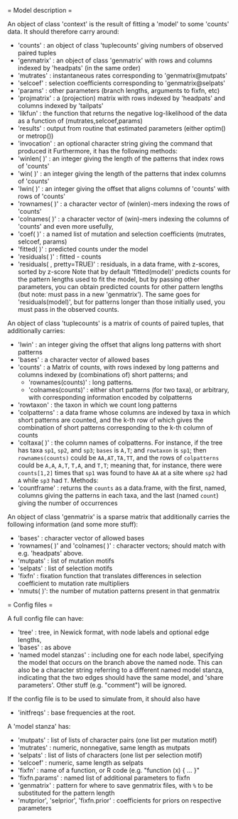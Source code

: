 = Model description =

An object of class 'context' is the result of fitting a 'model' to some 'counts' data.
It should therefore carry around:
- 'counts' : an object of class 'tuplecounts' giving numbers of observed paired tuples
- 'genmatrix' : an object of class 'genmatrix' with rows and columns indexed by 'headpats' (in the same order)
- 'mutrates' : instantaneous rates corresponding to 'genmatrix@mutpats'
- 'selcoef' : selection coefficients corresponding to 'genmatrix@selpats'
- 'params' : other parameters (branch lengths, arguments to fixfn, etc)
- 'projmatrix' : a (projection) matrix with rows indexed by 'headpats' and columns indexed by 'tailpats'
- 'likfun' : the function that returns the negative log-likelihood of the data as a function of (mutrates,selcoef,params)
- 'results' : output from routine that estimated parameters (either optim() or metrop())
- 'invocation' : an optional character string giving the command that produced it
Furthermore, it has the following methods:
- 'winlen( )' : an integer giving the length of the patterns that index rows of 'counts'
- 'win( )' : an integer giving the length of the patterns that index columns of 'counts'
- 'lwin( )' : an integer giving the offset that aligns columns of 'counts' with rows of 'counts'
- 'rownames( )' : a character vector of (winlen)-mers indexing the rows of 'counts'
- 'colnames( )' : a character vector of (win)-mers indexing the columns of 'counts'
and even more usefully,
- 'coef( )' : a named list of mutation and selection coefficients (mutrates, selcoef, params)
- 'fitted( )' : predicted counts under the model
- 'residuals( )' : fitted - counts
- 'residuals( , pretty=TRUE)' : residuals, in a data frame, with z-scores, sorted by z-score
Note that by default 'fitted(model)' predicts counts for the pattern lengths used to fit the model, but by passing other parameters, you can obtain predicted counts for other pattern lengths (but note: must pass in a new 'genmatrix').  The same goes for 'residuals(model)', but for patterns longer than those initially used, you must pass in the observed counts.

An object of class 'tuplecounts' is a matrix of counts of paired tuples, that additionally carries:
- 'lwin' : an integer giving the offset that aligns long patterns with short patterns
- 'bases' : a character vector of allowed bases
- 'counts' : a Matrix of counts, with rows indexed by long patterns and columns indexed by (combinations of) short patterns; and
  - 'rownames(counts)' : long patterns.
  - 'colnames(counts)' : either short patterns (for two taxa), or arbitrary, with corresponding information encoded by colpatterns
- 'rowtaxon' : the taxon in which we count long patterns
- 'colpatterns' : a data frame whose columns are indexed by taxa in which short patterns are counted, and the k-th row of which gives the combination of short patterns corresponding to the k-th column of counts
- 'coltaxa( )' : the column names of colpatterns.
For instance, if the tree has taxa `sp1`, `sp2`, and `sp3`; `bases` is `A,T`; and `rowtaxon` is `sp1`; then `rownames(counts)` could be `AA,AT,TA,TT`, and the rows of `colpatterns` could be `A,A`, `A,T`, `T,A`, and `T,T`; meaning that, for instance, there were `counts[1,2]` times that `sp1` was found to have `AA` at a site where `sp2` had `A` while `sp3` had `T`.
Methods:
- 'countframe' : returns the `counts` as a data.frame, with the first, named, columns giving the patterns in each taxa, and the last (named `count`) giving the number of occurrences


An object of class 'genmatrix' is a sparse matrix that additionally carries the following information (and some more stuff):
- 'bases' : character vector of allowed bases
- 'rownames( )' and 'colnames( )' : character vectors; should match with e.g. 'headpats' above.
- 'mutpats' : list of mutation motifs
- 'selpats' : list of selection motifs
- 'fixfn' : fixation function that translates differences in selection coefficient to mutation rate multipliers
- 'nmuts( )': the number of mutation patterns present in that genmatrix


= Config files =

A full config file can have:
- 'tree' : tree, in Newick format, with node labels and optional edge lengths, 
- 'bases' : as above
- 'named model stanzas' : including one for each node label, specifying the model that occurs on the branch above the named node.  This can also be a character string referring to a different named model stanza, indicating that the two edges should have the same model, and 'share parameters'.
Other stuff (e.g. "comment") will be ignored.

If the config file is to be used to simulate from, it should also have
- 'initfreqs' : base frequencies at the root.

A 'model stanza' has:
- 'mutpats' : list of lists of character pairs (one list per mutation motif)
- 'mutrates' : numeric, nonnegative, same length as mutpats
- 'selpats' : list of lists of characters (one list per selection motif)
- 'selcoef' : numeric, same length as selpats
- 'fixfn' : name of a function, or R code (e.g. "function (x) { ... }"
- 'fixfn.params' : named list of additional parameters to fixfn
- 'genmatrix' : pattern for where to save genmatrix files, with `%` to be substituted for the pattern length
- 'mutprior', 'selprior', 'fixfn.prior' : coefficients for priors on respective parameters
